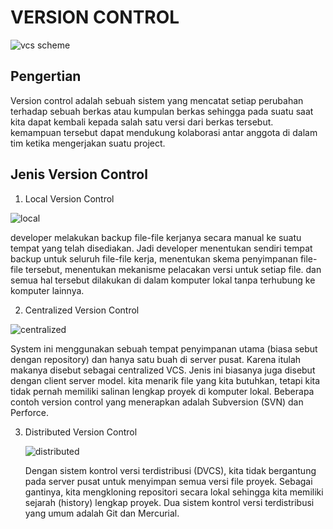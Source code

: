 # **VERSION CONTROL**


![vcs scheme](https://blog.cpanel.com/wp-content/uploads/2018/05/image2018-2-8_17-46-1.png)

## Pengertian

Version control adalah sebuah sistem yang mencatat setiap perubahan terhadap sebuah berkas atau kumpulan berkas sehingga pada suatu saat kita dapat kembali kepada salah satu versi dari berkas tersebut. kemampuan tersebut dapat mendukung kolaborasi antar anggota di dalam tim ketika mengerjakan suatu project.

## Jenis Version Control

1. Local Version Control
   
![local](https://git-scm.com/book/en/v2/images/local.png)
   
   developer melakukan backup file-file kerjanya secara manual ke suatu tempat yang telah disediakan. Jadi developer menentukan sendiri tempat backup untuk seluruh file-file kerja, menentukan skema penyimpanan file-file tersebut, menentukan mekanisme pelacakan versi untuk setiap file. dan semua hal tersebut dilakukan di dalam komputer lokal tanpa terhubung ke komputer lainnya.

2. Centralized Version Control

![centralized](https://git-scm.com/book/en/v2/images/centralized.png)

   System ini menggunakan sebuah tempat penyimpanan utama (biasa sebut dengan repository) dan hanya satu buah di server pusat. Karena itulah makanya disebut sebagai centralized VCS. Jenis ini biasanya juga disebut dengan client server model. kita menarik file yang kita butuhkan, tetapi kita tidak pernah memiliki salinan lengkap proyek di komputer lokal. Beberapa contoh version control yang menerapkan adalah Subversion (SVN) dan Perforce.

3. Distributed Version Control
   
   ![distributed](https://git-scm.com/book/en/v2/images/distributed.png)

   Dengan sistem kontrol versi terdistribusi (DVCS), kita tidak bergantung pada server pusat untuk menyimpan semua versi file proyek. Sebagai gantinya, kita mengkloning repositori secara lokal sehingga kita memiliki sejarah (history) lengkap proyek. Dua sistem kontrol versi terdistribusi yang umum adalah Git dan Mercurial.
